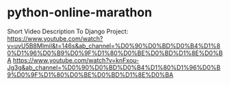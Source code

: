 # python-online-marathon
Short Video Description To Django Project:
https://www.youtube.com/watch?v=uvU5B8MlmiI&t=146s&ab_channel=%D0%90%D0%BD%D0%B4%D1%80%D1%96%D0%B9%D0%9F%D1%80%D0%BE%D0%BD%D1%8E%D0%BA
https://www.youtube.com/watch?v=knFxou-Jg3g&ab_channel=%D0%90%D0%BD%D0%B4%D1%80%D1%96%D0%B9%D0%9F%D1%80%D0%BE%D0%BD%D1%8E%D0%BA
